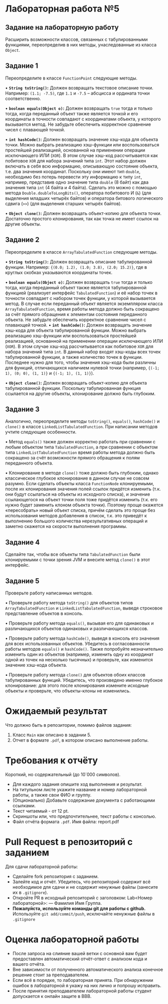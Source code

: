 # Лабораторная работа №5

## Задание на лабораторную работу

Расширить возможности классов, связанных с табулированными функциями, переопределив в них методы, унаследованные из класса `Object`.

## Задание 1

Переопределите в классе `FunctionPoint` следующие методы.

•   **`String toString()`:** Должен возвращать текстовое описание точки. Например: `(1.1; -7.5)`, где `1.1` и `-7.5` – абсцисса и ордината точки соответственно.

•   **`boolean equals(Object o)`:** Должен возвращать `true` тогда и только тогда, когда переданный объект также является точкой и его координаты в точности совпадают с координатами объекта, у которого вызывается метод. Не забудьте обеспечить корректное сравнение чисел с плавающей точкой.

•   **`int hashCode()`:** Должен возвращать значение хэш-кода для объекта точки. Можно выбрать реализацию хэш-функции или воспользоваться простейшей реализацией, основанной на применении операции исключающего ИЛИ (`XOR`). В этом случае хэш-код рассчитывается как побитовое `XOR` для набора значений типа `int`. Этот набор должен включать в себя всю информацию, описывающую состояние объекта, т.е. два значения координат. Поскольку они имеют тип `double`, необходимо без потерь перевести эту информацию к типу `int`, например, представив одно значение типа `double` (8 байт) как два значения типа `int` (4 байта и 4 байта). Сделать это можно с помощью метода `Double.doubleToLongBits()`, оператора побитового И (`&`) (для выделения младших четырёх байтов) и оператора битового логического сдвига (`>>`) (для выделения старших четырёх байтов).

•   **`Object clone()`:** Должен возвращать объект-копию для объекта точки.  Достаточно простого клонирования, так как точка не имеет ссылок на другие объекты.

## Задание 2

Переопределите в классе `ArrayTabulatedFunction` следующие методы.

•   **`String toString()`:** Должен возвращать описание табулированной функции. Например: `{(0.0; 1.2), (1.0; 3.8), (2.0; 15.2)}`, где в круглых скобках указываются координаты точек.

•   **`boolean equals(Object o)`:** Должен возвращать `true` тогда и только тогда, когда переданный объект также является табулированной функцией (реализует интерфейс `TabulatedFunction`) и её набор точек в точности совпадает с набором точек функции, у которой вызывается метод.  В случае если переданный объект является экземпляром класса `ArrayTabulatedFunction`, время работы метода должно быть сокращено за счёт прямого обращения к элементам состояния переданного объекта. Не забудьте обеспечить корректное сравнение чисел с плавающей точкой.
•   **`int hashCode()`:** Должен возвращать значение хэш-кода для объекта табулированной функции. Можно выбрать реализацию хэш-функции или воспользоваться простейшей реализацией, основанной на применении операции исключающего ИЛИ (`XOR`).  В этом случае хэш-код рассчитывается как побитовое `XOR` для набора значений типа `int`.  В данный набор входят хэш-коды всех точек табулированной функции, а также количество точек в функции. Последнее нужно для того, чтобы значения хэш-кода были различны для функций, отличающихся наличием нулевой точки (например, `{(-1; 1), (0; 0), (1, 1)}` и `{(-1; 1), (1, 1)}`).

•   **`Object clone()`:** Должен возвращать объект-копию для объекта табулированной функции.  Поскольку табулированная функция ссылается на другие объекты, клонирование должно быть глубоким.

## Задание 3

Аналогично, переопределите методы `toString()`, `equals()`, `hashCode()` и `clone()` в классе `LinkedListTabulatedFunction`. При написании методов учтите следующие особенности.

•   Метод `equals()` также должен корректно работать при сравнении с любым объектом типа `TabulatedFunction`, а при сравнении с объектом типа `LinkedListTabulatedFunction` время работы метода должно быть сокращено за счёт возможности прямого обращения к полям переданного объекта.

•   Клонирование в методе `clone()` тоже должно быть глубоким, однако классическое глубокое клонирование в данном случае не совсем разумно.  Если сделать объекты класса `FunctionNode` клонируемыми, после их клонирования значения полей ссылок придётся изменить (т.к. они будут ссылаться на объекты из исходного списка), и значение ссылающегося на объект точки поля тоже придётся изменить (т.к. его нужно будет заменить клоном объекта точки).  Поэтому проще окажется «пересобрать» новый объект списка, причём сделать это проще без использования методов добавления в список, т.к. это приведёт к выполнению большого количества нерезультативных операций и заметно скажется на скорости выполнения программы.

## Задание 4

Сделайте так, чтобы все объекты типа `TabulatedFunction` были клонируемыми с точки зрения JVM и внесите метод `clone()` в этот интерфейс.

## Задание 5

Проверьте работу написанных методов.

•   Проверьте работу метода `toString()` для объектов типов `ArrayTabulatedFunction` и `LinkedListTabulatedFunction`, выведя строковое представление объектов в консоль.

•   Проверьте работу метода `equals()`, вызывая его для одинаковых и различающихся объектов одинаковых и различающихся классов.

•   Проверьте работу метода `hashCode()`, выведя в консоль его значения для всех использованных объектов. Убедитесь в согласованности работы методов `equals()` и `hashCode()`. Также попробуйте незначительно изменить один из объектов (например, изменить одну из координат одной из точек на несколько тысячных) и проверьте, как изменится значение хэш-кода объекта.

•   Проверьте работу метода `clone()` для объектов обоих классов табулированных функций. Убедитесь, что произведено именно глубокое клонирование: для этого после клонирования измените исходные объекты и проверьте, что объекты-клоны не изменились.

# Ожидаемый результат

Что должно быть в репозитории, помимо файлов задания:
1. Класс `Main` как описано в задании 5. 
2. Отчет в формате `.pdf`, в котором описано выполнение работы.

# Требования к отчёту

Короткий, но содержательный (до 10`000 символов).

* Для каждого задания опишите ход выполнения и результат.
* На титульном листе укажите название и номер лабораторной работы, а также свои ФИО и группу.
* (Опционально) Добавьте содержание документа с работающими ссылками.
* Текст читаемый - от 12 pt.
* Скриншоты или, что предпочтительнее, текст работы с консолью.
* Файл отчёта формата `.pdf`. Имя файла: report.pdf

# Pull Request в репозиторий c заданием
Для сдачи лабораторной работы:

* Сделайте fork репозитория с заданием.
* Залейте код и отчёт. Убедитесь, что репозиторий содержит всё необходимое для сдачи и не содержит ненужные файлы (занесите их в `.gitignore`).
* Откройте PR в исходный репозиторий с заголовком: Lab<Номер лабораторной>: — Фамилия Имя Группа.
* **Пожалуйста, используйте команды git для работы с github.** Используйте `git add/commit/push`, исключайте ненужные файлы в `.gitignore`

# Оценка лабораторной работы

* После запроса на слияние вашей ветки с основной вам будет предоставлен автоматический отчёт-ответ с анализом кода и вашего отчёта. 
* Вне зависимости от полученного автоматического анализа конечное решение стоит за преподавателем. 
* Если всё в порядке, то лабораторная принята. При обнаружении ошибок в лабораторной я укажу на них лично и попрошу исправить.
* После принятия преподавателем лабораторной работы студент допускается к онлайн защите в BBB. 
